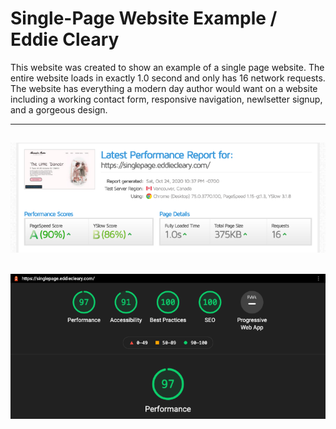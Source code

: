 # Single-Page Website Example / Eddie Cleary

This website was created to show an example of a single page website. The entire website loads in exactly 1.0 second and only has 16 network requests. The website has everything a modern day author would want on a website including a working contact form, responsive navigation, newlsetter signup, and a gorgeous design.

---
![gtmetrix](/images/singlepage-gtmetrix.png)
---
![gtmetrix](/images/singlepage-lighthouse2.png)
---